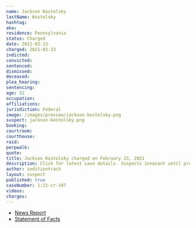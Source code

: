 ```yaml
---
name: Jackson Kostolsky
lastName: Kostolsky
hashtag:
aka:
residence: Pennsylvania
status: Charged
date: 2021-02-23
charged: 2021-02-23
indicted:
convicted: 
sentenced: 
dismissed: 
deceased:
plea_hearing:
sentencing:
age: 32
occupation:
affiliations:
jurisdiction: Federal
image: /images/preview/jackson-kostolsky.png
suspect: jackson-kostolsky.png
booking:
courtroom:
courthouse:
raid:
perpwalk:
quote:
title: Jackson Kostolsky charged on February 23, 2021
description: Click for latest case details. Suspects innocent until proven guilty.
author: seditiontrack
layout: suspect
published: true
caseNumber: 1:21-cr-197
videos:
charges:
---
```

- [News Report](https://www.wfmz.com/news/area/lehighvalley/paperwork-video-shows-lehigh-county-man-was-at-u-s-capitol-during-riot/article_540d8556-7dee-11eb-845a-c3b80faa77ff.html)
- [Statement of Facts](https://www.justice.gov/usao-dc/case-multi-defendant/file/1393611/download)

